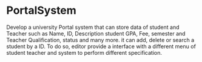 # PortalSystem
Develop a university Portal system that can store data of student and Teacher  such as Name, ID, Description student GPA, Fee, semester and Teacher Qualification, status and many more. it can add, delete or search a student by a ID. To do so, editor provide a interface with a different menu of student  teacher and system to perform different specification. 
